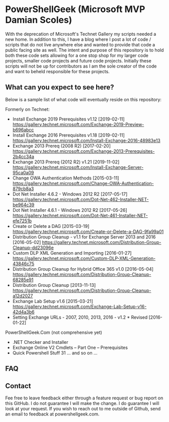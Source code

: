 # PowerShellGeek (Microsoft MVP Damian Scoles)
With the deprecation of Microsoft's Technet Gallery my scripts needed a new home.  In addition to this, I have a blog where I post a lot of code / scripts that do not live anywhere else and wanted to provide that code a public facing site as well.  The intent and purpose of this repository is to hold both these code sets allowing for a one stop shop for my larger code projects, smaller code projects and future code projects.  Initially these scripts will not be up for contributors as I am the sole creator of the code and want to beheld responsible for these projects.

## What can you expect to see here?

Below is a sample list of what code will eventually reside on this repository:

Formerly on Technet:
* Install Exchange 2019 Prerequisites v1.12 [2019-02-11]
https://gallery.technet.microsoft.com/Exchange-2019-Preview-b696abcc
* Install Exchange 2016 Prerequisites v1.18 [2019-02-11]
https://gallery.technet.microsoft.com/Install-Exchange-2016-48983e13
* Exchange 2013 Prereq (2008 R2)  [2017-02-20]
https://gallery.technet.microsoft.com/Exchange-2013-Prerequisites-2b4cc34a
* Exchange 2013 Prereq (2012 R2) v1.21 [2019-11-02]
https://gallery.technet.microsoft.com/Install-Exchange-Server-95ca0a09
* Change OWA Authentication Methods [2015-03-11]
https://gallery.technet.microsoft.com/Change-OWA-Authentication-879cb8a3
* Dot Net Installer 4.6.2 - Windows 2012 R2 [2017-05-17]
https://gallery.technet.microsoft.com/Dot-Net-462-Installer-NET-be964c39
* Dot Net Installer 4.6.1 - Windows 2012 R2 [2017-05-26]
https://gallery.technet.microsoft.com/Dot-Net-461-Installer-NET-efe7251b
* Create or Delete a DAG  [2015-03-19]
https://gallery.technet.microsoft.com/Create-or-Delete-a-DAG-9fa99a01
* Distribution Group Cleanup - v1.1 for Exchange Server 2013 and 2016 [2016-05-02]
https://gallery.technet.microsoft.com/Distribution-Group-Cleanup-dd23096e
* Custom DLP XML Generation and Importing [2016-01-27]
https://gallery.technet.microsoft.com/Custom-DLP-XML-Generation-43846c75
* Distribution Group Cleanup for Hybrid Office 365 v1.0 [2016-05-04]
https://gallery.technet.microsoft.com/Distribution-Group-Cleanup-68285e91
* Distribution Group Cleanup  [2013-11-13]
https://gallery.technet.microsoft.com/Distribution-Group-Cleanup-a12d2027
* Exchange Lab Setup v1.6 [2015-03-21]
https://gallery.technet.microsoft.com/Exchange-Lab-Setup-v16-42d4a3b6
* Setting Exchange URLs - 2007, 2010, 2013, 2016 - v1.2 * Revised [2016-01-22]

PowerShellGeek.Com (not comprehensive yet)

* .NET Checker and Installer
* Exchange Online V2 Cmdlets – Part One – Prerequisites
* Quick Powershell Stuff 31
... and so on ...

## FAQ

<Future FAQ will appear here>

## Contact
Fee free to leave feedback either through a feature request or bug report on this GitHub.  I do not guarantee I will make the change.  I do guarantee I will look at your request.  If you wish to reach out to me outside of Github, send an email to feedback at powershellgeek.com.
